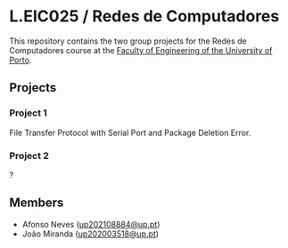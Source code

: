 # L.EIC025 / Redes de Computadores

This repository contains the two group projects for the Redes de Computadores course at the [Faculty of Engineering of the University of Porto](https://sigarra.up.pt/feup/pt/web_page.Inicial).

## Projects

### Project 1

File Transfer Protocol with Serial Port and Package Deletion Error.

### Project 2

?

## Members

- Afonso Neves (up202108884@up.pt)
- João Miranda (up202003518@up.pt)